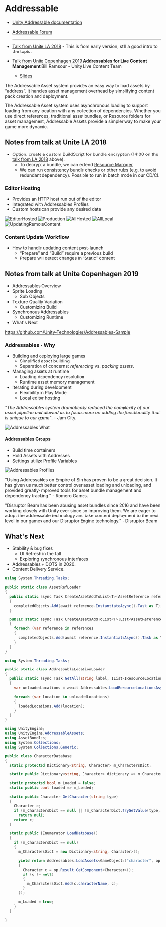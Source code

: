 # Addressable

* [Unity Addressable documentation](https://docs.unity3d.com/Packages/com.unity.addressables@1.6/manual/index.html)
* [Addressable Forum](forum.unity.com/forums/addressables.156/)

  ---
* [Talk from Unite LA 2018](https://www.youtube.com/watch?v=U8-yh5nC1Mg) - This is from early version, still a good intro to the topic.
* [Talk from Unite Copenhagen 2019](https://www.youtube.com/watch?v=THs7h-wXHBg)
  **Addressables for Live Content Management**
  Bill Ramsour - Unity Live Content Team
  * [Slides](https://www.slideshare.net/unity3d/addressables-for-live-content-management)

The Addressable Asset system provides an easy way to load assets by “address”. It handles asset management overhead by simplifying content pack creation and deployment.

The Addressable Asset system uses asynchronous loading to support loading from any location with any collection of dependencies. Whether you use direct references, traditional asset bundles, or Resource folders for asset management, Addressable Assets provide a simpler way to make your game more dynamic.

## Notes from talk at Unite LA 2018

* Option: create a custom BuildScript for bundle encryption (14:00 on the [talk from LA 2018]((https://www.youtube.com/watch?v=U8-yh5nC1Mg)) above).
  * To decrypt a bundle, we can extend [Resource Manager](https://docs.unity3d.com/Packages/com.unity.resourcemanager@1.6/manual/index.html)
  * We can run consistency bundle checks or other rules (e.g. to avoid redundant dependency). Possible to run in batch mode in our CD/CI.

### Editor Hosting

* Provides an HTTP host run out of the editor
* Integrated with Addressables Profiles
* Custom hosts can provide any desired data

![EditorHosted](./images/EditorHosted.png)
![Production](./images/Production.png)
![AllHosted](./images/AllHosted.png)
![AllLocal](./images/AllLocal.png)
![UpdatingRemoteContent](./images/UpdatingRemoteContent.png)

### Content Update Workflow

* How to handle updating content post-launch
  * “Prepare” and “Build” require a previous build
  * Prepare will detect changes in “Static” content

## Notes from talk at Unite Copenhagen 2019

* Addressables Overview
* Sprite Loading
  * Sub Objects
* Texture Quality Variation
  * Customizing Build
* Synchronous Addressables
  * Customizing Runtime
* What's Next

https://github.com/Unity-Technologies/Addressables-Sample

### Addressables - Why

* Building and deploying large games
  * Simplified asset building
  * Separation of concerns: *referencing* vs. *packing assets*.
* Managing assets at runtime
  * Loading dependency resolution
  * Runtime asset memory management
* Iterating during development
  * Flexibility in Play Mode
  * Local editor hosting

*"The Addressables system dramatically reduced the complexity of our asset pipeline and alowed us to focus more on adding the functionality that is unique to our game"*. - Jam City.

![Addressables What](./images/2019-What.png)

#### Addressables Groups

* Build time containers
* Hold Assets with Addresses
* Settings utilize Profile Variables

![Addressables Profiles](./images/2019-Profiles.png)

"Using Addressables on Empire of Sin has proven to be a great decision. It has given us much better control over asset loading and unloading, and provided greatly-improved tools for asset bundle management and dependency tracking." - Romero Games.

"Disruptor Beam has been abusing asset bundles since 2016 and have been working closely with Unity ever since on improving them. We are eager to adopt the addressable technology and take content deployment to the next level in our games and our Disruptor Engine technology." - Disruptor Beam

## What's Next

* Stability & bug fixes
  * UI Refresh in the fall
  * Exploring synchronous interfaces
* Addressables + DOTS in 2020.
* Content Delivery Service.

```csharp
using System.Threading.Tasks;

public static class AssetRefLoader
{
  public static async Task CreateAssetAddToList<T>(AssetReference reference, List<T> completedObjects) where T : Object
  {
    completedObjects.Add(await reference.InstantiateAsync().Task as T);
  }

  public static async Task CreateAssetsAddToList<T>(List<AssetReference> references, List<T> completedObjects) where T : Object
  {
    foreach (var reference in references
    {
      completedObjects.Add(await reference.InstantiateAsync().Task as T);
    }
  }
}

```

```csharp
using System.Threading.Tasks;

public static class AddressableLocationLoader
{
  public static async Task GetAll(string label, IList<IResourceLocation> loadedLocations)
  {
    var unloadedLocations = await Addressables.LoadResourceLocationsAsync(label).Task;

    foreach (var location in unloadedLocations)
    {
      loadedLocations.Add(location);
    }
  }
}

```

```csharp
using UnityEngine;
using UnityEngine.AddressableAssets;
using AssetBundles;
using System.Collections;
using System.Collections.Generic;

public class CharacterDatabase
{
  static protected Dictionary<string, Character> m_CharactersDict;

  static public Dictionary<string, Character> dictionary => m_CharactersDict;

  static protected bool m_Loaded = false;
  static public bool loaded => m_Loaded;

  static public Character GetCharacter(string type)
  {
    Character c;
    if (m_CharactersDict == null || !m_CharacterDict.TryGetValue(type, out c))
      return null;
    return c;
  }

  static public IEnumerator LoadDatabase()
  {
    if (m_CharactersDict == null)
    {
      m_CharactersDict = new Dictionary<string, Character>();

      yield return Addressables.LoadAssets<GameObject>("character", op =>
      {
        Character c = op.Result.GetComponent<Character>();
        if (c != null)
        {
          m_CharactersDict.Add(c.characterName, c);
        }
      });

      m_Loaded = true;
    }
  }

}

```
